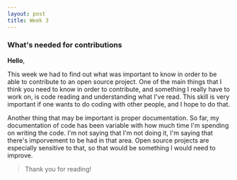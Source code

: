 ```yaml
---
layout: post
title: Week 3
---
```


### What's needed for contributions

**Hello**,

This week we had to find out what was important to know in order to be able to contribute to an open source project. One of the main things that I think you need to know in order to contribute, and something I really have to work on, is code reading and understanding what I've read. This skill is very important if one wants to do coding with other people, and I hope to do that.

Another thing that may be important is proper documentation. So far, my documentation of code has been variable with how much time I'm spending on writing the code. I'm not saying that I'm not doing it, I'm saying that there's imporvement to be had in that area. Open source projects are especially sensitive to that, so that would be something I would need to improve.

>Thank you for reading!
